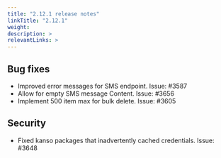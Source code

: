 ```yaml
---
title: "2.12.1 release notes"
linkTitle: "2.12.1"
weight: 
description: >
relevantLinks: >
---
```


## Bug fixes

- Improved error messages for SMS endpoint. Issue: #3587
- Allow for empty SMS message Content. Issue: #3656
- Implement 500 item max for bulk delete. Issue: #3605

## Security

- Fixed kanso packages that inadvertently cached credentials. Issue: #3648
